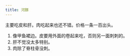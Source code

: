 ```yaml
---
title: 河豚
---
```


主要吃皮和肝。肉吃起来也还不错。价格一条一百出头。

1. 像甲鱼裙边。皮要用外面的卷起来吃，否则另一面刺刺的。
2. 肝不觉没太多特别。
3. 肉除了脊柱骨没刺。